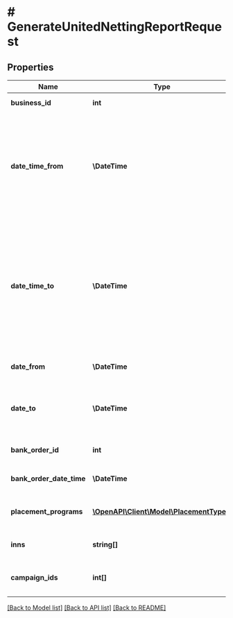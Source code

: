 # # GenerateUnitedNettingReportRequest

## Properties

Name | Type | Description | Notes
------------ | ------------- | ------------- | -------------
**business_id** | **int** | Идентификатор кабинета. |
**date_time_from** | **\DateTime** | {% note warning \&quot;Этот параметр устарел\&quot; %}  Не используйте его.  {% endnote %}  Начало периода, включительно. | [optional]
**date_time_to** | **\DateTime** | {% note warning \&quot;Этот параметр устарел\&quot; %}  Не используйте его.  {% endnote %}  Конец периода, включительно. Максимальный период — 3 месяца. | [optional]
**date_from** | **\DateTime** | Начало периода, включительно. | [optional]
**date_to** | **\DateTime** | Конец периода, включительно. Максимальный период — 3 месяца. | [optional]
**bank_order_id** | **int** | Номер платежного поручения. | [optional]
**bank_order_date_time** | **\DateTime** | Дата платежного поручения. | [optional]
**placement_programs** | [**\OpenAPI\Client\Model\PlacementType[]**](PlacementType.md) | Список моделей, которые нужны в отчете. | [optional]
**inns** | **string[]** | Список ИНН, которые нужны в отчете. | [optional]
**campaign_ids** | **int[]** | Список магазинов, которые нужны в отчете. | [optional]

[[Back to Model list]](../../README.md#models) [[Back to API list]](../../README.md#endpoints) [[Back to README]](../../README.md)
